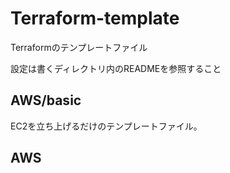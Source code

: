 # Terraform-template

Terraformのテンプレートファイル

設定は書くディレクトリ内のREADMEを参照すること

## AWS/basic

EC2を立ち上げるだけのテンプレートファイル。

## AWS
